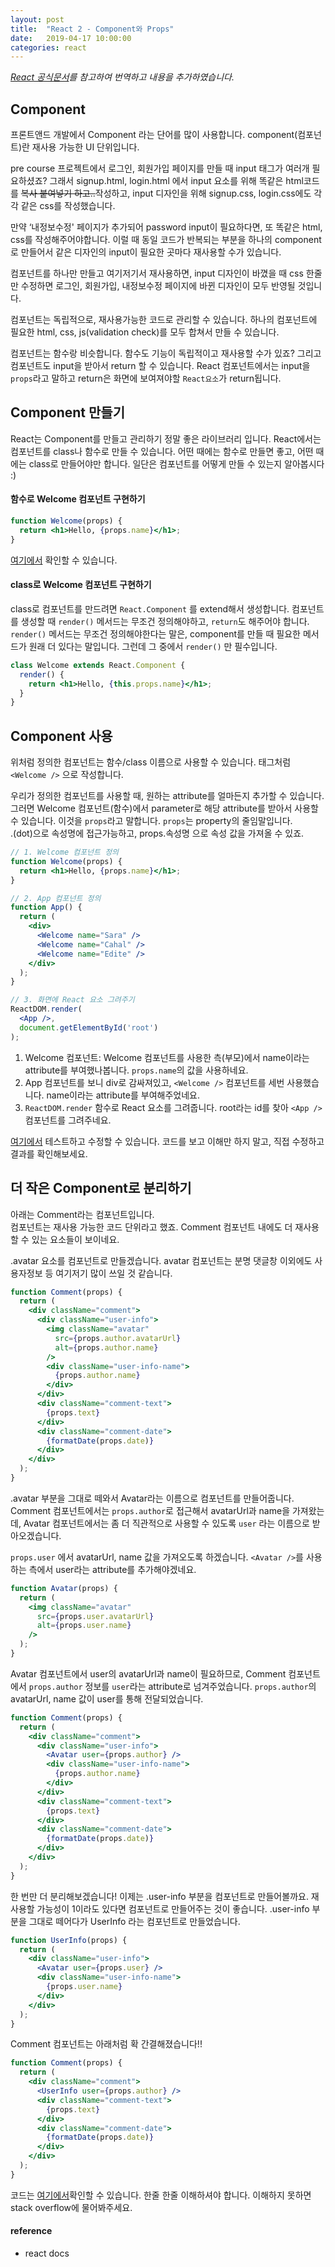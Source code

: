 ```yaml
---
layout: post
title:  "React 2 - Component와 Props"
date:   2019-04-17 10:00:00
categories: react
---
```


_[React 공식문서](https://reactjs.org/docs/components-and-props.html)를 참고하여 번역하고 내용을 추가하였습니다._

## Component
프론트앤드 개발에서 Component 라는 단어를 많이 사용합니다. component(컴포넌트)란 재사용 가능한 UI 단위입니다.

pre course 프로젝트에서 로그인, 회원가입 페이지를 만들 때 input 태그가 여러개 필요하셨죠?
그래서 signup.html, login.html 에서 input 요소를 위해 똑같은 html코드를 ~~복사 붙여넣기 하고..~~작성하고,
input 디자인을 위해 signup.css, login.css에도 각각 같은 css를 작성했습니다.

만약 ‘내정보수정' 페이지가 추가되어 password input이 필요하다면, 또 똑같은 html, css를 작성해주어야합니다.
이럴 때 동일 코드가 반복되는 부분을 하나의 component로 만들어서 같은 디자인의 input이 필요한 곳마다 재사용할 수가 있습니다.

컴포넌트를 하나만 만들고 여기저기서 재사용하면, input 디자인이 바꼈을 때 css 한줄만 수정하면 로그인, 회원가입, 내정보수정 페이지에 바뀐 디자인이 모두 반영될 것입니다.

컴포넌트는 독립적으로, 재사용가능한 코드로 관리할 수 있습니다. 하나의 컴포넌트에 필요한 html, css, js(validation check)를 모두 합쳐서 만들 수 있습니다.

컴포넌트는 함수랑 비슷합니다. 함수도 기능이 독립적이고 재사용할 수가 있죠?
그리고 컴포넌트도 input을 받아서 return 할 수 있습니다.
React 컴포넌트에서는 input을 `props`라고 말하고 return은 화면에 보여져야할 `React요소`가 return됩니다.

## Component 만들기
React는 Component를 만들고 관리하기 정말 좋은 라이브러리 입니다. React에서는 컴포넌트를 class나 함수로 만들 수 있습니다.
어떤 때에는 함수로 만들면 좋고, 어떤 때에는 class로 만들어야만 합니다. 일단은 컴포넌트를 어떻게 만들 수 있는지 알아봅시다 :)


#### 함수로 Welcome 컴포넌트 구현하기
```jsx
function Welcome(props) {
  return <h1>Hello, {props.name}</h1>;
}
```
[여기에서](https://codepen.io/pen?&editable=true&editors=0010) 확인할 수 있습니다.

#### class로 Welcome 컴포넌트 구현하기
class로 컴포넌트를 만드려면 `React.Component` 를 extend해서 생성합니다. 컴포넌트를 생성할 때 `render()` 메서드는 무조건 정의해야하고, `return`도 해주어야 합니다.
`render()` 메서드는 무조건 정의해야한다는 말은, component를 만들 때 필요한 메서드가 원래 더 있다는 말입니다. 그런데 그 중에서 `render()` 만 필수입니다.
```jsx
class Welcome extends React.Component {
  render() {
    return <h1>Hello, {this.props.name}</h1>;
  }
}
```

## Component 사용

위처럼 정의한 컴포넌트는 함수/class 이름으로 사용할 수 있습니다.
태그처럼 `<Welcome />` 으로 작성합니다.

우리가 정의한 컴포넌트를 사용할 때, 원하는 attribute를 얼마든지 추가할 수 있습니다.
그러면 Welcome 컴포넌트(함수)에서 parameter로 해당 attribute를 받아서 사용할 수 있습니다. 이것을 `props`라고 말합니다. `props`는 property의 줄임말입니다.<br/>
.(dot)으로 속성명에 접근가능하고, props.속성명 으로 속성 값을 가져올 수 있죠.
```jsx
// 1. Welcome 컴포넌트 정의
function Welcome(props) {
  return <h1>Hello, {props.name}</h1>;
}

// 2. App 컴포넌트 정의
function App() {
  return (
    <div>
      <Welcome name="Sara" />
      <Welcome name="Cahal" />
      <Welcome name="Edite" />
    </div>
  );
}

// 3. 화면에 React 요소 그려주기
ReactDOM.render(
  <App />,
  document.getElementById('root')
);
```
1. Welcome 컴포넌트: Welcome 컴포넌트를 사용한 측(부모)에서 name이라는 attribute를 부여했나봅니다. `props.name`의 값을 사용하네요.
2. App 컴포넌트를 보니 div로 감싸져있고,  `<Welcome />` 컴포넌트를 세번 사용했습니다. name이라는  attribute를 부여해주었네요.
3. `ReactDOM.render` 함수로 React 요소를 그려줍니다. root라는 id를 찾아 `<App />` 컴포넌트를 그려주네요.

[여기에서](https://codepen.io/pen?&editable=true&editors=0010) 테스트하고 수정할 수 있습니다. 코드를 보고 이해만 하지 말고, 직접 수정하고 결과를 확인해보세요.



## 더 작은 Component로 분리하기

아래는 Comment라는 컴포넌트입니다.<br/>
컴포넌트는 재사용 가능한 코드 단위라고 했죠. Comment 컴포넌트 내에도 더 재사용할 수 있는 요소들이 보이네요.

.avatar 요소를 컴포넌트로 만들겠습니다. avatar 컴포넌트는 분명 댓글창 이외에도 사용자정보 등 여기저기 많이 쓰일 것 같습니다.
```jsx
function Comment(props) {
  return (
    <div className="comment">
      <div className="user-info">
        <img className="avatar"
          src={props.author.avatarUrl}
          alt={props.author.name}
        />
        <div className="user-info-name">
          {props.author.name}
        </div>
      </div>
      <div className="comment-text">
        {props.text}
      </div>
      <div className="comment-date">
        {formatDate(props.date)}
      </div>
    </div>
  );
}

```
.avatar 부분을 그대로 떼와서 Avatar라는 이름으로 컴포넌트를 만들어줍니다.
Comment 컴포넌트에서는 `props.author`로 접근해서 avatarUrl과 name을 가져왔는데, Avatar 컴포넌트에서는 좀 더 직관적으로 사용할 수 있도록 `user` 라는 이름으로 받아오겠습니다.

`props.user` 에서 avatarUrl, name 값을 가져오도록 하겠습니다.  `<Avatar />`를 사용하는 측에서 user라는 attribute를 추가해야겠네요.
```jsx
function Avatar(props) {
  return (
    <img className="avatar"
      src={props.user.avatarUrl}
      alt={props.user.name}
    />
  );
}
```
Avatar 컴포넌트에서 user의 avatarUrl과 name이 필요하므로, Comment 컴포넌트에서 `props.author` 정보를 `user`라는 attribute로 넘겨주었습니다.
`props.author`의 avatarUrl, name 값이 user를 통해 전달되었습니다.
```jsx
function Comment(props) {
  return (
    <div className="comment">
      <div className="user-info">
        <Avatar user={props.author} />
        <div className="user-info-name">
          {props.author.name}
        </div>
      </div>
      <div className="comment-text">
        {props.text}
      </div>
      <div className="comment-date">
        {formatDate(props.date)}
      </div>
    </div>
  );
}
```

한 번만 더 분리해보겠습니다! 이제는 .user-info 부분을 컴포넌트로 만들어볼까요. 재사용할 가능성이 1이라도 있다면 컴포넌트로 만들어주는 것이 좋습니다.
.user-info 부분을 그대로 떼어다가 UserInfo 라는 컴포넌트로 만들었습니다.
```jsx
function UserInfo(props) {
  return (
    <div className="user-info">
      <Avatar user={props.user} />
      <div className="user-info-name">
        {props.user.name}
      </div>
    </div>
  );
}
```
Comment 컴포넌트는 아래처럼 확 간결해졌습니다!!
```jsx
function Comment(props) {
  return (
    <div className="comment">
      <UserInfo user={props.author} />
      <div className="comment-text">
        {props.text}
      </div>
      <div className="comment-date">
        {formatDate(props.date)}
      </div>
    </div>
  );
}
```

코드는 [여기에서](https://codepen.io/pen?&editable=true&editors=0010)확인할 수 있습니다. 한줄 한줄 이해하셔야 합니다. 이해하지 못하면 stack overflow에 물어봐주세요.


#### reference
* react docs